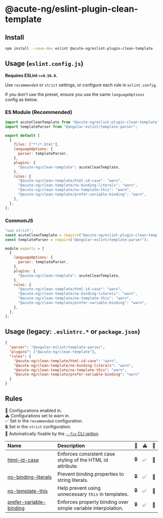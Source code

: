 # @acute-ng/eslint-plugin-clean-template

## Install

```sh
npm install --save-dev eslint @acute-ng/eslint-plugin-clean-template
```

## Usage (`eslint.config.js`)

**Requires ESLint `>=8.56.0`.**

Use `recommended` or `strict` settings, or configure each rule in `eslint.config`.

If you don't use the preset, ensure you use the same `languageOptions` config as below.

### ES Module (Recommended)

```js
import acuteCleanTemplate from "@acute-ng/eslint-plugin-clean-template";
import templateParser from "@angular-eslint/template-parser";

export default [
  {
    files: ["**/*.html"],
    languageOptions: {
      parser: templateParser,
    },
    plugins: {
      "@acute-ng/clean-template": acuteCleanTemplate,
    },
    rules: {
      "@acute-ng/clean-template/html-id-case": "warn",
      "@acute-ng/clean-template/no-binding-literals": "warn",
      "@acute-ng/clean-template/no-template-this": "warn",
      "@acute-ng/clean-template/prefer-variable-binding": "warn",
    },
  },
];
```

### CommonJS

```js
"use strict";
const acuteCleanTemplate = require("@acute-ng/eslint-plugin-clean-template");
const templateParser = require("@angular-eslint/template-parser");

module.exports = [
  {
    languageOptions: {
      parser: templateParser,
    },
    plugins: {
      "@acute-ng/clean-template": acuteCleanTemplate,
    },
    rules: {
      "@acute-ng/clean-template/html-id-case": "warn",
      "@acute-ng/clean-template/no-binding-literals": "warn",
      "@acute-ng/clean-template/no-template-this": "warn",
      "@acute-ng/clean-template/prefer-variable-binding": "warn",
    },
  },
];
```

## Usage (legacy: `.eslintrc.*` or `package.json`)

```json
{
  "parser": "@angular-eslint/template-parser",
  "plugins": ["@acute-ng/clean-template"],
  "rules": {
    "@acute-ng/clean-template/html-id-case": "warn",
    "@acute-ng/clean-template/no-binding-literals": "warn",
    "@acute-ng/clean-template/no-template-this": "warn",
    "@acute-ng/clean-template/prefer-variable-binding": "warn"
  }
}
```

## Rules

 <!-- begin auto-generated rules list -->

💼 Configurations enabled in.\
⚠️ Configurations set to warn in.\
✅ Set in the `recommended` configuration.\
🔒 Set in the `strict` configuration.\
🔧 Automatically fixable by the [`--fix` CLI option](https://eslint.org/docs/user-guide/command-line-interface#--fix).

| Name                                                             | Description                                                   | 💼  | ⚠️  | 🔧  |
| :--------------------------------------------------------------- | :------------------------------------------------------------ | :-- | :-- | :-- |
| [html-id-case](docs/rules/html-id-case.md)                       | Enforces consistent case styling of the HTML id attribute.    | 🔒  | ✅  | 🔧  |
| [no-binding-literals](docs/rules/no-binding-literals.md)         | Prevent binding properties to string literals.                | 🔒  | ✅  | 🔧  |
| [no-template-this](docs/rules/no-template-this.md)               | Help prevent using unnecessary `this` in templates.           | 🔒  | ✅  | 🔧  |
| [prefer-variable-binding](docs/rules/prefer-variable-binding.md) | Enforces property binding over simple variable interpolation. | 🔒  | ✅  | 🔧  |

<!-- end auto-generated rules list -->
